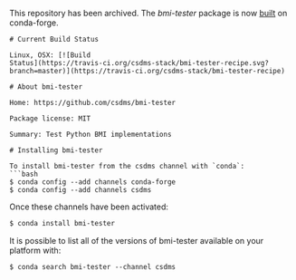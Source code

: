This repository has been archived.
The *bmi-tester* package is now [built](https://github.com/conda-forge/bmi-tester-feedstock) on conda-forge.

```
# Current Build Status

Linux, OSX: [![Build
Status](https://travis-ci.org/csdms-stack/bmi-tester-recipe.svg?branch=master)](https://travis-ci.org/csdms-stack/bmi-tester-recipe)

# About bmi-tester

Home: https://github.com/csdms/bmi-tester

Package license: MIT

Summary: Test Python BMI implementations

# Installing bmi-tester

To install bmi-tester from the csdms channel with `conda`:
```bash
$ conda config --add channels conda-forge
$ conda config --add channels csdms
```

Once these channels have been activated:
```bash
$ conda install bmi-tester
```

It is possible to list all of the versions of bmi-tester available on your
platform with:

```
$ conda search bmi-tester --channel csdms
```

```
